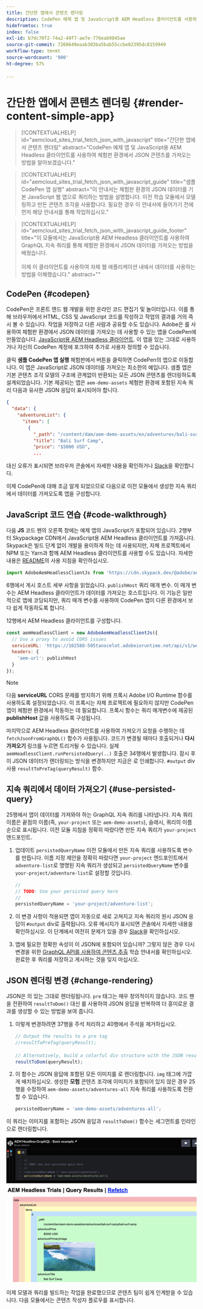 ```yaml
---
title: 간단한 앱에서 콘텐츠 렌더링
description: CodePen 예제 앱 및 JavaScript용 AEM Headless 클라이언트를 사용하여 체험판 환경에서 JSON 콘텐츠를 가져오는 방법을 알아보겠습니다.
hidefromtoc: true
index: false
exl-id: b7dc70f2-74a2-49f7-ae7e-776eab9845ae
source-git-commit: 7260649eaab303ba5bab55ccbe02395dc8159949
workflow-type: tm+mt
source-wordcount: '980'
ht-degree: 57%

---
```



# 간단한 앱에서 콘텐츠 렌더링 {#render-content-simple-app}

>[!CONTEXTUALHELP]
>id="aemcloud_sites_trial_fetch_json_with_javascript"
>title="간단한 앱에서 콘텐츠 렌더링"
>abstract="CodePen 예제 앱 및 JavaScript용 AEM Headless 클라이언트를 사용하여 체험판 환경에서 JSON 콘텐츠를 가져오는 방법을 알아보겠습니다."

>[!CONTEXTUALHELP]
>id="aemcloud_sites_trial_fetch_json_with_javascript_guide"
>title="샘플 CodePen 앱 실행"
>abstract="이 안내서는 체험판 환경의 JSON 데이터를 기본 JavaScript 웹 앱으로 쿼리하는 방법을 설명합니다. 이전 학습 모듈에서 모델링하고 만든 콘텐츠 조각을 사용합니다. 필요한 경우 이 안내서에 들어가기 전에 먼저 해당 안내서를 통해 작업하십시오."

>[!CONTEXTUALHELP]
>id="aemcloud_sites_trial_fetch_json_with_javascript_guide_footer"
>title="이 모듈에서는 JavaScript용 AEM Headless 클라이언트를 사용하여 GraphQL 지속 쿼리를 통해 체험판 환경에서 JSON 데이터를 가져오는 방법을 배웠습니다.<br><br>이제 이 클라이언트를 사용하여 자체 웹 애플리케이션 내에서 데이터를 사용하는 방법을 이해했습니다."
>abstract=""

## CodePen {#codepen}

CodePen은 프론트 엔드 웹 개발을 위한 온라인 코드 편집기 및 놀이터입니다. 이를 통해 브라우저에서 HTML, CSS 및 JavaScript 코드를 작성하고 작업의 결과를 거의 즉시 볼 수 있습니다. 작업을 저장하고 다른 사람과 공유할 수도 있습니다. Adobe은 를 사용하여 체험판 환경에서 JSON 데이터를 가져오는 데 사용할 수 있는 앱을 CodePen에 만들었습니다. [JavaScript용 AEM Headless 클라이언트](https://github.com/adobe/aem-headless-client-js). 이 앱을 있는 그대로 사용하거나 자신의 CodePen 계정에 포크하여 추가로 사용자 정의할 수 있습니다.

클릭 **샘플 CodePen 앱 실행** 체험판에서 버튼을 클릭하면 CodePen의 앱으로 이동합니다. 이 앱은 JavaScript로 JSON 데이터를 가져오는 최소한의 예입니다. 샘플 앱은 기본 콘텐츠 조각 모델의 구조에 관계없이 반환되는 모든 JSON 콘텐츠를 렌더링하도록 설계되었습니다. 기본 제공되는 앱은 `aem-demo-assets` 체험판 환경에 포함된 지속 쿼리 다음과 유사한 JSON 응답이 표시되어야 합니다.

```json
{
  "data": {
    "adventureList": {
      "items": [
        {
          "_path": "/content/dam/aem-demo-assets/en/adventures/bali-surf-camp/bali-surf-camp",
          "title": "Bali Surf Camp",
          "price": "$5000 USD",
          ...
```

대신 오류가 표시되면 브라우저 콘솔에서 자세한 내용을 확인하거나 [Slack](https://adobe-dx-support.slack.com)을 확인합니다.

이제 CodePen에 대해 조금 알게 되었으므로 다음으로 이전 모듈에서 생성한 지속 쿼리에서 데이터를 가져오도록 앱을 구성합니다.

## JavaScript 코드 연습 {#code-walkthrough}

다음 **JS** 코드 펜의 오른쪽 창에는 예제 앱의 JavaScript가 포함되어 있습니다. 2행부터 Skypackage CDN에서 JavaScript용 AEM Headless 클라이언트를 가져옵니다. Skypack은 빌드 단계 없이 개발을 용이하게 하는 데 사용되지만, 자체 프로젝트에서 NPM 또는 Yarn과 함께 AEM Headless 클라이언트를 사용할 수도 있습니다. 자세한 내용은 [README](https://github.com/adobe/aem-headless-client-js#aem-headless-client-for-javascript)의 사용 지침을 확인하십시오.

```javascript
import AdobeAemHeadlessClientJs from 'https://cdn.skypack.dev/@adobe/aem-headless-client-js@v3.2.0';
```

6행에서 게시 호스트 세부 사항을 읽었습니다. `publishHost` 쿼리 매개 변수. 이 매개 변수는 AEM Headless 클라이언트가 데이터를 가져오는 호스트입니다. 이 기능은 일반적으로 앱에 코딩되지만, 쿼리 매개 변수를 사용하여 CodePen 앱이 다른 환경에서 보다 쉽게 작동하도록 합니다.

12행에서 AEM Headless 클라이언트를 구성합니다.

```javascript
const aemHeadlessClient = new AdobeAemHeadlessClientJs({
  // Use a proxy to avoid CORS issues
  serviceURL: 'https://102588-505tanocelot.adobeioruntime.net/api/v1/web/aem/proxy',
  headers: {
    'aem-url': publishHost
  }
});
```

>[!NOTE]
>
>다음 **serviceURL** CORS 문제를 방지하기 위해 프록시 Adobe I/O Runtime 함수를 사용하도록 설정되었습니다. 이 프록시는 자체 프로젝트에 필요하지 않지만 CodePen 앱이 체험판 환경에서 작동하는 데 필요합니다. 프록시 함수는 쿼리 매개변수에 제공된 **publishHost** 값을 사용하도록 구성됩니다.

마지막으로 AEM Headless 클라이언트를 사용하여 가져오기 요청을 수행하는 데 `fetchJsonFromGraphQL()` 함수가 사용됩니다. 코드가 변경될 때마다 호출되거나 **다시 가져오기** 링크를 누르면 트리거될 수 있습니다. 실제 `aemHeadlessClient.runPersistedQuery(..)` 호출은 34행에서 발생합니다. 잠시 후 이 JSON 데이터가 렌더링되는 방식을 변경하지만 지금은 로 인쇄합니다. `#output` div 사용 `resultToPreTag(queryResult)` 함수.

## 지속 쿼리에서 데이터 가져오기 {#use-persisted-query}

25행에서 앱이 데이터를 가져와야 하는 GraphQL 지속 쿼리를 나타냅니다. 지속 쿼리 이름은 끝점의 이름(즉, `your-project` 또는 `aem-demo-assets`), 슬래시, 쿼리의 이름 순으로 표시됩니다. 이전 모듈 지침을 정확히 따랐다면 만든 지속 쿼리가 `your-project` 엔드포인트.

1. 업데이트 `persistedQueryName` 이전 모듈에서 만든 지속 쿼리를 사용하도록 변수를 만듭니다. 이름 지정 제안을 정확히 따랐다면 `your-project` 엔드포인트에서 `adventure-list`로 명명된 지속 쿼리가 생성되고 `persistedQueryName` 변수를 `your-project/adventure-list`로 설정할 것입니다.

   ```javascript
   //
   // TODO: Use your persisted query here
   //
   persistedQueryName = 'your-project/adventure-list';
   ```

1. 이 변경 사항이 적용되면 앱이 자동으로 새로 고쳐지고 지속 쿼리의 원시 JSON 응답이 `#output` div로 출력됩니다. 오류 메시지가 표시되면 콘솔에서 자세한 내용을 확인하십시오. 이 단계에서 여전히 문제가 있을 경우 [Slack](https://adobe-dx-support.slack.com)을 확인하십시오.

1. 앱에 필요한 정확한 속성이 이 JSON에 포함되어 있습니까? 그렇지 않은 경우 다시 변경을 위한 [GraphQL API를 사용하여 콘텐츠 추출](https://experience.adobe.com/experiencemanager/learn/extract_content_using_graphql) 학습 안내서를 확인하십시오. 완료한 후 쿼리를 저장하고 게시하는 것을 잊지 마십시오.

## JSON 렌더링 변경 {#change-rendering}

JSON은 의 있는 그대로 렌더링됩니다. `pre` 태그는 매우 창의적이지 않습니다. 코드 펜을 전환하여 `resultToDom()` 대신 를 사용하여 JSON 응답을 반복하여 더 흥미로운 결과를 생성할 수 있는 방법을 보여 줍니다.

1. 이렇게 변경하려면 37행을 주석 처리하고 40행에서 주석을 제거하십시오.

   ```javascript
   // Output the results to a pre tag
   //resultToPreTag(queryResult);
   
   // Alternatively, build a colorful div structure with the JSON results and render images inline
   resultToDom(queryResult);
   ```

1. 이 함수는 JSON 응답에 포함된 모든 이미지를 로 렌더링합니다. `img` 태그에 가깝게 배치하십시오. 생성한 **모험** 콘텐츠 조각에 이미지가 포함되어 있지 않은 경우 25행을 수정하여 `aem-demo-assets/adventures-all` 지속 쿼리를 사용하도록 전환할 수 있습니다.

   ```javascript
   persistedQueryName = 'aem-demo-assets/adventures-all';
   ```

이 쿼리는 이미지를 포함하는 JSON 응답과 `resultToDom()` 함수는 세그먼트를 인라인으로 렌더링합니다.

![adventures-all 쿼리 결과 및 resultToDom 렌더링 함수](assets/do-not-localize/adventures-all-query-result.png)

이제 모델과 쿼리를 빌드하는 작업을 완료했으므로 콘텐츠 팀이 쉽게 인계받을 수 있습니다. 다음 모듈에서는 콘텐츠 작성자 플로우를 표시합니다.
